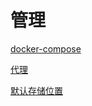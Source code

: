 # 管理

[docker-compose](docker-compose/docker-compose.md "docker-compose")

[代理](代理/代理.md "代理")

[默认存储位置](默认存储位置/默认存储位置.md "默认存储位置")
